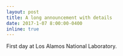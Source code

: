 ```yaml
---
layout: post
title: A long announcement with details
date: 2017-1-07 8:00:00-0400
inline: true
---
```


First day at Los Alamos National Laboratory.
